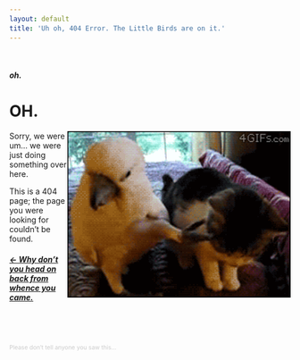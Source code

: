 ```yaml
---
layout: default
title: 'Uh oh, 404 Error. The Little Birds are on it.'
---
```

<p>&nbsp;</p>
<h5>oh.</h5>
<h1>OH.</h1>
<img alt="Hey buddy" src="/images/404.gif" style="float:right; width:400px;" />
<p>Sorry, we were um... we were just doing something over here.</p> 

<p>This is a 404 page; the page you were looking for couldn’t be found.</p>

<h5><a href="window.history.back();">&larr; Why don’t you head on back from whence you came.</a></h5>

<p style="font-size:10.5px; color:#ccc; margin-top:75px;">Please don’t tell anyone you saw this...</p>
